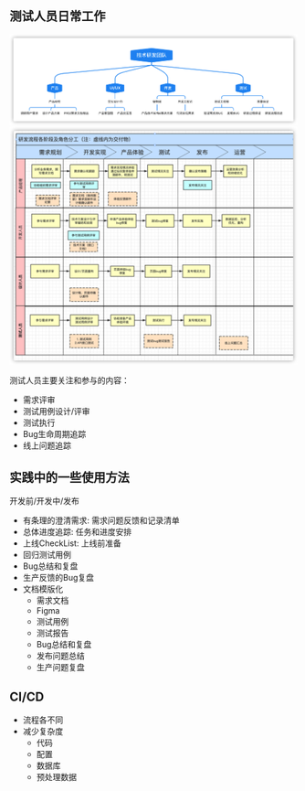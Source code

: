 ##  测试人员日常工作

![](2022-12-12-16-36-43.png)
![](2022-12-12-16-36-53.png)

测试人员主要关注和参与的内容：

- 需求评审
- 测试用例设计/评审
- 测试执行
- Bug生命周期追踪
- 线上问题追踪

## 实践中的一些使用方法

开发前/开发中/发布
- 有条理的澄清需求: 需求问题反馈和记录清单
- 总体进度追踪: 任务和进度安排
- 上线CheckList: 上线前准备
- 回归测试用例
- Bug总结和复盘
- 生产反馈的Bug复盘
- 文档模版化
  - 需求文档
  - Figma
  - 测试用例
  - 测试报告
  - Bug总结和复盘
  - 发布问题总结
  - 生产问题复盘

## CI/CD

- 流程各不同
- 减少复杂度
  - 代码
  - 配置
  - 数据库
  - 预处理数据
